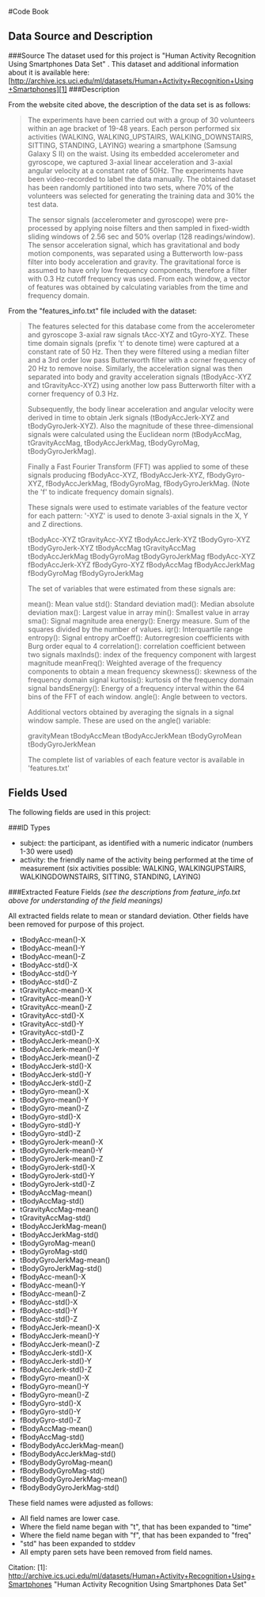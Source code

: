 #Code Book

## Data Source and Description
###Source
The dataset used for this project is "Human Activity Recognition Using Smartphones Data Set" .  This dataset and additional information about it is available here: [http://archive.ics.uci.edu/ml/datasets/Human+Activity+Recognition+Using+Smartphones][1]
###Description

From the website cited above, the description of the data set is as follows:

> The experiments have been carried out
> with a group of 30 volunteers within
> an age bracket of 19-48 years. Each
> person performed six activities
> (WALKING, WALKING_UPSTAIRS,
> WALKING_DOWNSTAIRS, SITTING, STANDING,
> LAYING) wearing a smartphone (Samsung
> Galaxy S II) on the waist. Using its
> embedded accelerometer and gyroscope,
> we captured 3-axial linear
> acceleration and 3-axial angular
> velocity at a constant rate of 50Hz.
> The experiments have been
> video-recorded to label the data
> manually. The obtained dataset has
> been randomly partitioned into two
> sets, where 70% of the volunteers was
> selected for generating the training
> data and 30% the test data. 
> 
> The sensor signals (accelerometer and
> gyroscope) were pre-processed by
> applying noise filters and then
> sampled in fixed-width sliding windows
> of 2.56 sec and 50% overlap (128
> readings/window). The sensor
> acceleration signal, which has
> gravitational and body motion
> components, was separated using a
> Butterworth low-pass filter into body
> acceleration and gravity. The
> gravitational force is assumed to have
> only low frequency components,
> therefore a filter with 0.3 Hz cutoff
> frequency was used. From each window,
> a vector of features was obtained by
> calculating variables from the time
> and frequency domain.




From the "features_info.txt" file included with the dataset:

> The features selected for this
> database come from the accelerometer
> and gyroscope 3-axial raw signals
> tAcc-XYZ and tGyro-XYZ. These time
> domain signals (prefix 't' to denote
> time) were captured at a constant rate
> of 50 Hz. Then they were filtered
> using a median filter and a 3rd order
> low pass Butterworth filter with a
> corner frequency of 20 Hz to remove
> noise. Similarly, the acceleration
> signal was then separated into body
> and gravity acceleration signals
> (tBodyAcc-XYZ and tGravityAcc-XYZ)
> using another low pass Butterworth
> filter with a corner frequency of 0.3
> Hz. 
> 
> Subsequently, the body linear
> acceleration and angular velocity were
> derived in time to obtain Jerk signals
> (tBodyAccJerk-XYZ and
> tBodyGyroJerk-XYZ). Also the magnitude
> of these three-dimensional signals
> were calculated using the Euclidean
> norm (tBodyAccMag, tGravityAccMag,
> tBodyAccJerkMag, tBodyGyroMag,
> tBodyGyroJerkMag). 
> 
> Finally a Fast Fourier Transform (FFT)
> was applied to some of these signals
> producing fBodyAcc-XYZ,
> fBodyAccJerk-XYZ, fBodyGyro-XYZ,
> fBodyAccJerkMag, fBodyGyroMag,
> fBodyGyroJerkMag. (Note the 'f' to
> indicate frequency domain signals). 
> 
> These signals were used to estimate
> variables of the feature vector for
> each pattern:   '-XYZ' is used to
> denote 3-axial signals in the X, Y and
> Z directions.
> 
> tBodyAcc-XYZ tGravityAcc-XYZ
> tBodyAccJerk-XYZ tBodyGyro-XYZ
> tBodyGyroJerk-XYZ tBodyAccMag
> tGravityAccMag tBodyAccJerkMag
> tBodyGyroMag tBodyGyroJerkMag
> fBodyAcc-XYZ fBodyAccJerk-XYZ
> fBodyGyro-XYZ fBodyAccMag
> fBodyAccJerkMag fBodyGyroMag
> fBodyGyroJerkMag
> 
> The set of variables that were
> estimated from these signals are: 
> 
> mean(): Mean value std(): Standard
> deviation mad(): Median absolute
> deviation  max(): Largest value in
> array min(): Smallest value in array
> sma(): Signal magnitude area energy():
> Energy measure. Sum of the squares
> divided by the number of values. 
> iqr(): Interquartile range  entropy():
> Signal entropy arCoeff():
> Autorregresion coefficients with Burg
> order equal to 4 correlation():
> correlation coefficient between two
> signals maxInds(): index of the
> frequency component with largest
> magnitude meanFreq(): Weighted average
> of the frequency components to obtain
> a mean frequency skewness(): skewness
> of the frequency domain signal 
> kurtosis(): kurtosis of the frequency
> domain signal  bandsEnergy(): Energy
> of a frequency interval within the 64
> bins of the FFT of each window.
> angle(): Angle between to vectors.
> 
> Additional vectors obtained by
> averaging the signals in a signal
> window sample. These are used on the
> angle() variable:
> 
> gravityMean tBodyAccMean
> tBodyAccJerkMean tBodyGyroMean
> tBodyGyroJerkMean
> 
> The complete list of variables of each
> feature vector is available in
> 'features.txt'

## Fields Used
The following fields are used in this project:

###ID Types

 - subject: the participant, as identified with a numeric indicator (numbers 1-30 were used)
 - activity: the friendly name of the activity being performed at the time of measurement (six activities possible: WALKING, WALKINGUPSTAIRS, WALKINGDOWNSTAIRS, SITTING, STANDING, LAYING)

###Extracted Feature Fields 
*(see the descriptions from feature_info.txt above for understanding of the field meanings)*

All extracted fields relate to mean or standard deviation.  Other fields have been removed for purpose of this project.

 - tBodyAcc-mean()-X 
 - tBodyAcc-mean()-Y 
 - tBodyAcc-mean()-Z 
 - tBodyAcc-std()-X 
 - tBodyAcc-std()-Y 
 - tBodyAcc-std()-Z 
 - tGravityAcc-mean()-X 
 - tGravityAcc-mean()-Y 
 - tGravityAcc-mean()-Z 
 - tGravityAcc-std()-X 
 - tGravityAcc-std()-Y 
 - tGravityAcc-std()-Z 
 - tBodyAccJerk-mean()-X 
 - tBodyAccJerk-mean()-Y 
 - tBodyAccJerk-mean()-Z 
 - tBodyAccJerk-std()-X 
 - tBodyAccJerk-std()-Y 
 - tBodyAccJerk-std()-Z 
 - tBodyGyro-mean()-X 
 - tBodyGyro-mean()-Y 
 - tBodyGyro-mean()-Z 
 - tBodyGyro-std()-X 
 - tBodyGyro-std()-Y 
 - tBodyGyro-std()-Z 
 - tBodyGyroJerk-mean()-X 
 - tBodyGyroJerk-mean()-Y 
 - tBodyGyroJerk-mean()-Z 
 - tBodyGyroJerk-std()-X 
 - tBodyGyroJerk-std()-Y 
 - tBodyGyroJerk-std()-Z 
 - tBodyAccMag-mean() 
 - tBodyAccMag-std() 
 - tGravityAccMag-mean() 
 - tGravityAccMag-std() 
 - tBodyAccJerkMag-mean() 
 - tBodyAccJerkMag-std() 
 - tBodyGyroMag-mean() 
 - tBodyGyroMag-std() 
 - tBodyGyroJerkMag-mean() 
 - tBodyGyroJerkMag-std() 
 - fBodyAcc-mean()-X 
 - fBodyAcc-mean()-Y 
 - fBodyAcc-mean()-Z 
 - fBodyAcc-std()-X 
 - fBodyAcc-std()-Y 
 - fBodyAcc-std()-Z 
 - fBodyAccJerk-mean()-X 
 - fBodyAccJerk-mean()-Y 
 - fBodyAccJerk-mean()-Z 
 - fBodyAccJerk-std()-X 
 - fBodyAccJerk-std()-Y 
 - fBodyAccJerk-std()-Z 
 - fBodyGyro-mean()-X 
 - fBodyGyro-mean()-Y 
 - fBodyGyro-mean()-Z 
 - fBodyGyro-std()-X 
 - fBodyGyro-std()-Y 
 - fBodyGyro-std()-Z 
 - fBodyAccMag-mean() 
 - fBodyAccMag-std() 
 - fBodyBodyAccJerkMag-mean() 
 - fBodyBodyAccJerkMag-std() 
 - fBodyBodyGyroMag-mean() 
 - fBodyBodyGyroMag-std() 
 - fBodyBodyGyroJerkMag-mean() 
 - fBodyBodyGyroJerkMag-std() 

These field names were adjusted as follows:

 - All field names are lower case.
 - Where the field name began with "t", that has been expanded to "time"
 - Where the field name began with "f", that has been expanded to "freq"
 - "std" has been expanded to stddev
 - All empty paren sets have been removed from field names.

Citation:
[1]: http://archive.ics.uci.edu/ml/datasets/Human+Activity+Recognition+Using+Smartphones "Human Activity Recognition Using Smartphones Data Set"
